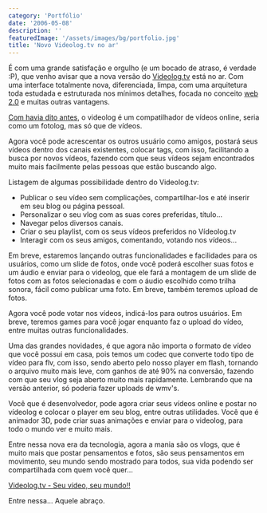 ```yaml
---
category: 'Portfólio'
date: '2006-05-08'
description: ''
featuredImage: '/assets/images/bg/portfolio.jpg'
title: 'Novo Videolog.tv no ar'
---
```


É com uma grande satisfação e orgulho (e um bocado de atraso, é verdade :P), que venho avisar que a nova versão do [Videolog.tv](http://www.videolog.tv) está no ar. Com uma interface totalmente nova, diferenciada, limpa, com uma arquitetura toda estudada e estruturada nos mínimos detalhes, focada no conceito [web 2.0](/web2-web-3-etc) e muitas outras vantagens.

[Com havia dito antes](/videolog-a-nova-era), o videolog é um compatilhador de vídeos online, seria como um fotolog, mas só que de vídeos.

Agora você pode acrescentar os outros usuário como amigos, postará seus vídeos dentro dos canais existentes, colocar tags, com isso, facilitando a busca por novos vídeos, fazendo com que seus vídeos sejam encontrados muito mais facilmente pelas pessoas que estão buscando algo.

Listagem de algumas possibilidade dentro do Videolog.tv:

- Publicar o seu vídeo sem complicações, compartilhar-los e até inserir em seu blog ou página pessoal.
- Personalizar o seu vlog com as suas cores preferidas, título...
- Navegar pelos diversos canais.
- Criar o seu playlist, com os seus vídeos preferidos no Vídeolog.tv
- Interagir com os seus amigos, comentando, votando nos vídeos...

Em breve, estaremos lançando outras funcionalidades e facilidades para os usuários, como um slide de fotos, onde você poderá escolher suas fotos e um áudio e enviar para o videolog, que ele fará a montagem de um slide de fotos com as fotos selecionadas e com o áudio escolhido como trilha sonora, fácil como publicar uma foto. Em breve, também teremos upload de fotos.

Agora você pode votar nos vídeos, indicá-los para outros usuários. Em breve, teremos games para você jogar enquanto faz o upload do vídeo, entre muitas outras funcionalidades.

Uma das grandes novidades, é que agora não importa o formato de vídeo que você possui em casa, pois temos um codec que converte todo tipo de vídeo para flv, com isso, sendo aberto pelo nosso player em flash, tornando o arquivo muito mais leve, com ganhos de até 90% na conversão, fazendo com que seu vlog seja aberto muito mais rapidamente. Lembrando que na versão anterior, só poderia fazer uploads de wmv's.

Você que é desenvolvedor, pode agora criar seus vídeos online e postar no vídeolog e colocar o player em seu blog, entre outras utilidades. Você que é animador 3D, pode criar suas animações e enviar para o videolog, para todo o mundo ver e muito mais.

Entre nessa nova era da tecnologia, agora a mania são os vlogs, que é muito mais que postar pensamentos e fotos, são seus pensamentos em movimento, seu mundo sendo mostrado para todos, sua vida podendo ser compartilhada com quem você quer...

[Videolog.tv - Seu vídeo, seu mundo!!](http://www.videolog.tv/)

Entre nessa... Aquele abraço.
